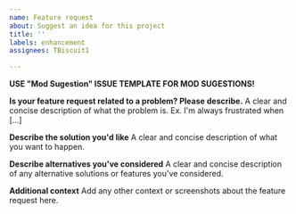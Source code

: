 ```yaml
---
name: Feature request
about: Suggest an idea for this project
title: ''
labels: enhancement
assignees: TBiscuit1

---
```


**USE "Mod Sugestion" ISSUE TEMPLATE FOR MOD SUGESTIONS!**

**Is your feature request related to a problem? Please describe.**
A clear and concise description of what the problem is. Ex. I'm always frustrated when [...]

**Describe the solution you'd like**
A clear and concise description of what you want to happen.

**Describe alternatives you've considered**
A clear and concise description of any alternative solutions or features you've considered.

**Additional context**
Add any other context or screenshots about the feature request here.
